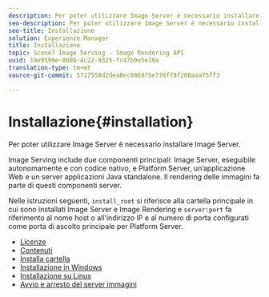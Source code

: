 ```yaml
---
description: Per poter utilizzare Image Server è necessario installare Image Server.
seo-description: Per poter utilizzare Image Server è necessario installare Image Server.
seo-title: Installazione
solution: Experience Manager
title: Installazione
topic: Scene7 Image Serving - Image Rendering API
uuid: 19e9599e-800b-4c22-9325-fc47b9e5e19a
translation-type: tm+mt
source-git-commit: 5717550d2dea8ec086875e770ff8f200aaa75ff3

---
```



# Installazione{#installation}

Per poter utilizzare Image Server è necessario installare Image Server.

Image Serving include due componenti principali: Image Server, eseguibile autonomamente e con codice nativo, e Platform Server, un’applicazione Web e un server applicazioni Java standalone. Il rendering delle immagini fa parte di questi componenti server.

Nelle istruzioni seguenti, `install_root` si riferisce alla cartella principale in cui sono installati Image Server e Image Rendering e `server:port` fa riferimento al nome host o all&#39;indirizzo IP e al numero di porta configurati come porta di ascolto principale per Platform Server.

* [Licenze](c-licensing.md)
* [Contenuti](c-contents.md)
* [Installa cartella](c-install-folder.md)
* [Installazione in Windows](t-installing-on-windows/t-installing-on-windows.md)
* [Installazione su Linux](c-installing-linux/c-installing-linux.md)
* [Avvio e arresto del server immagini](t-starting-and-stopping/t-starting-and-stopping.md)
